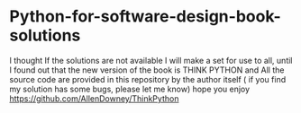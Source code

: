Python-for-software-design-book-solutions
=========================================
I thought If the solutions are not available I will make a set for use to all, until I found out that the new version of the book is THINK PYTHON and All the source code are provided in this repository by the author itself ( if you find my solution has some bugs, please let me know)
hope you enjoy 
https://github.com/AllenDowney/ThinkPython